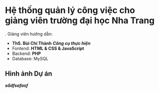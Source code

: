 # Hệ thống quản lý công việc cho giảng viên trường đại học Nha Trang
. Giảng viên hướng dẫn:
+ **ThS. Bùi Chí Thành**
***Công cụ thực hiện***
+ Fontend: **HTML & CSS & JavaScript**
+ Backend: **PHP**
+ Database: MySQL
## Hình ảnh Dự án
***sấdfsafasf***

